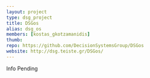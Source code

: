 ```yaml
---
layout: project
type: dsg_project
title: DSGos
alias: dsg_os
members: [kostas_gkotzamanidis]
thumb:
repo: https://github.com/DecisionSystemsGroup/DSGos
website: http://dsg.teiste.gr/DSGos/
---
```

Info Pending

